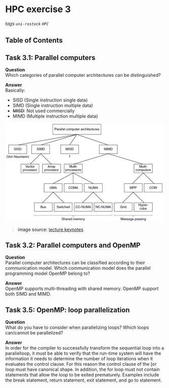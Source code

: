 # HPC exercise 3
###### tags `uni-rostock` `HPC`

## Table of Contents
<!-- ts -->

<!-- te -->

<a name="t1">

## Task 3.1: Parallel computers
**Question**\
Which categories of parallel computer architectures can be distinguished?

**Answer**\
Basically:
* SISD (Single instruction single data)
* SIMD (Single instruction multiple data)
* ~~MISD~~: Not used commercially
* MIMD (Multiple instruction multiple data)

<img alt="parallel computers" src="/image/task3-1.png" width="500">

> image source: [lecture keynotes](https://lsf.uni-rostock.de/qisserver/rds?state=verpublish&status=init&vmfile=no&publishid=125991&moduleCall=webInfo&publishConfFile=webInfo&publishSubDir=veranstaltung&idcol=k_semester.semid&idval=20202&getglobal=semester&htmlBodyOnly=true)

<a name="t2">

## Task 3.2: Parallel computers and OpenMP
**Question**\
Parallel computer architectures can be classified according to their communication model. Which communication model does the parallel programming model OpenMP belong to?

**Answer**\
OpenMP supports multi-threading with shared memory. OpenMP support both SIMD and MIMD.

<a name="t5">

## Task 3.5: OpenMP: loop parallelization
**Question**\
What do you have to consider when parallelizing loops? Which loops can/cannot be parallelized?

**Answer**\
In order for the compiler to successfully transform the sequential loop into a paralielloop, it must be able to verify that the run-time system will have the information it needs to determine the number of loop iterations when it evaluates the control clause. For this reason the control clause of the [or loop must have canonical shape. In addition, the for loop must not contain statements that allow the loop to be exited prematurely. Examples include the break statement, return statement, exit statement, and go to statement.

